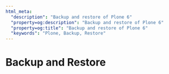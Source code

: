 ```yaml
---
html_meta:
  "description": "Backup and restore of Plone 6"
  "property=og:description": "Backup and restore of Plone 6"
  "property=og:title": "Backup and restore of Plone 6"
  "keywords": "Plone, Backup, Restore"
---
```


# Backup and Restore
